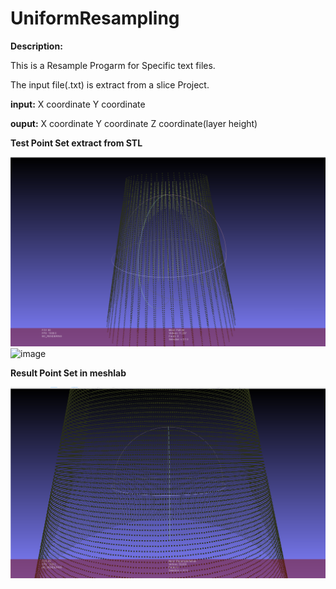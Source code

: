 # UniformResampling

**Description:**

This is a Resample Progarm for Specific text files.

The input file(.txt) is extract from a slice Project.
    
**input:**
		X coordinate      Y coordinate
    
**ouput:**
		X coordinate      Y coordinate      Z coordinate(layer height)
    

**Test Point Set extract from STL**

![image](img/test.png)
![image](https://user-images.githubusercontent.com/70804822/126068956-7964571e-c0c6-42ab-961e-a372b959a12e.png)



**Result Point Set in meshlab**

![image](img/res.png)

